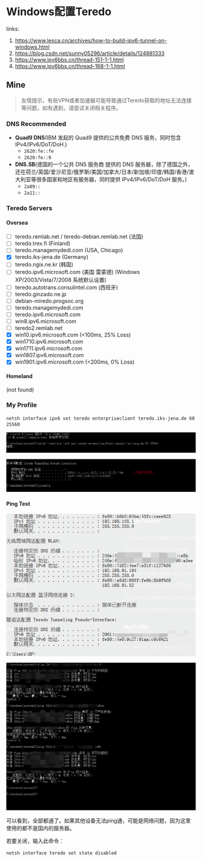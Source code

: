 # Windows配置Teredo

links:

1. <https://www.lesca.cn/archives/how-to-build-ipv6-tunnel-on-windows.html>
2. <https://blog.csdn.net/sunny05296/article/details/124881333>
3. <https://www.ipv6bbs.cn/thread-151-1-1.html>
4. <https://www.ipv6bbs.cn/thread-168-1-1.html>

## Mine

> 友情提示，有些VPN或者加速器可能导致通过Teredo获取的地址无法连接等问题，如有遇到，请尝试关闭相关程序。

### DNS Recommended

- **Quad9 DNS**(IBM 发起的 Quad9 提供的公共免费 DNS 服务，同时包含 IPv4/IPv6/DoT/DoH.)
  - `2620:fe::fe`
  - `2620:fe::9`
- **DNS.SB**(德国的一个公共 DNS 服务商 提供的 DNS 服务器，除了德国之外，还在荷兰/英国/爱沙尼亚/俄罗斯/美国/加拿大/日本/新加坡/印度/韩国/香港/澳大利亚等很多国家和地区有服务器，同时提供 IPv4/IPv6/DoT/DoH 服务。)
  - `2a09::`
  - `2a11::`

### Teredo Servers

#### Oversea

- [ ] teredo.remlab.net / teredo-debian.remlab.net (法国)
- [ ] teredo.trex.fi (Finland)
- [ ] teredo.managemydedi.com (USA, Chicago)
- [x] teredo.iks-jena.de (Germany)
- [ ] teredo.ngix.ne.kr (韩国)
- [ ] teredo.ipv6.microsoft.com (美国 雷蒙德) (Windows XP/2003/Vista/7/2008 系统默认设置)
- [ ] teredo.autotrans.consulintel.com (西班牙)
- [ ] teredo.ginzado.ne.jp
- [ ] debian-miredo.progsoc.org
- [ ] teredo.managemydedi.com
- [ ] teredo.ipv6.microsoft.com
- [ ] win8.ipv6.microsoft.com
- [ ] teredo2.remlab.net
- [x] win10.ipv6.microsoft.com (<100ms, 25% Loss)
- [x] win1710.ipv6.microsoft.com
- [x] win1711.ipv6.microsoft.com
- [x] win1807.ipv6.microsoft.com
- [x] win1901.ipv6.microsoft.com (<200ms, 0% Loss)

#### Homeland

(not found)

### My Profile

``` shell
netsh interface ipv6 set teredo enterpriseclient teredo.iks-jena.de 60 25560
```

![image-20230531152309760](Windows配置Teredo.assets/image-20230531152309760.png)

![image-20230531152719674](Windows配置Teredo.assets/image-20230531152719674.png)

#### Ping Test

![image-20230531154502399](Windows配置Teredo.assets/image-20230531154502399.png)

![image-20230531154744620](Windows配置Teredo.assets/image-20230531154744620.png)

可以看到，全部都通了。如果其他设备无法ping通，可能是网络问题，因为这里使用的都不是国内的服务器。

若要关闭，输入此命令：

``` shell
netsh interface teredo set state disabled
```

